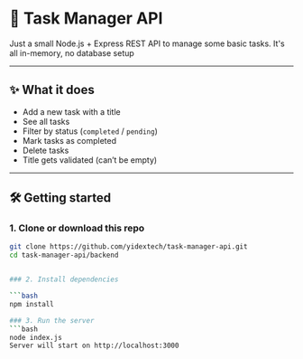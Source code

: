 # 🧰 Task Manager API

Just a small Node.js + Express REST API to manage some basic tasks. It's all in-memory, no database setup

---

## ✨ What it does

- Add a new task with a title
- See all tasks
- Filter by status (`completed` / `pending`)
- Mark tasks as completed
- Delete tasks
- Title gets validated (can’t be empty)

---

## 🛠️ Getting started

### 1. Clone or download this repo

```bash
git clone https://github.com/yidextech/task-manager-api.git
cd task-manager-api/backend


### 2. Install dependencies

```bash
npm install

### 3. Run the server
```bash
node index.js
Server will start on http://localhost:3000


